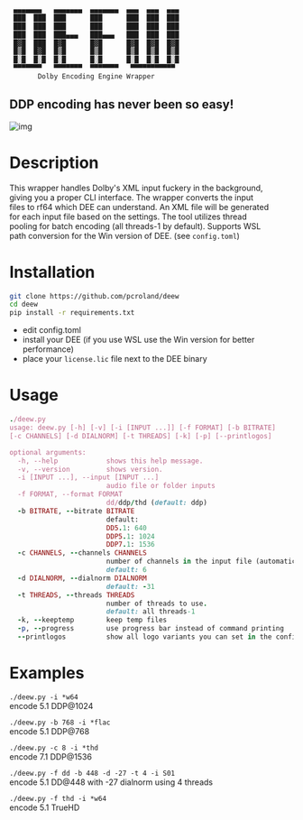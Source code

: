 ```sh
 ▄▄▄▄▄▄▄   ▄▄▄▄▄▄▄  ▄▄▄▄▄▄▄  ▄▄▄  ▄▄▄  ▄▄▄
 ███  ███  ███      ███      ███  ███  ███
 ███  ███  ███      ███      ███  ███  ███
 ███  ███  ███▄▄▄   ███▄▄▄   ███  ███  ███
 █▓█  ███  █▓█      █▓█      █▓█  █▓█  █▓█
 █▒█  █▓█  █▒█      █▒█      █▒█  █▒█  █▒█
 █░█  █░█  █░█      █░█      █░█  █░█  █░█
 ▀▀▀▀▀▀▀   ▀▀▀▀▀▀▀  ▀▀▀▀▀▀▀   ▀▀▀▀▀▀▀▀▀▀▀
       Dolby Encoding Engine Wrapper
```
## DDP encoding has never been so easy!

![img](https://i.kek.sh/6RSDNILEvbb.gif)

# Description
This wrapper handles Dolby's XML input fuckery in the background,\
giving you a proper CLI interface. The wrapper converts the input\
files to rf64 which DEE can understand. An XML file will be generated\
for each input file based on the settings. The tool utilizes thread\
pooling for batch encoding (all threads-1 by default). Supports WSL\
path conversion for the Win version of DEE. (see `config.toml`)

# Installation
```sh
git clone https://github.com/pcroland/deew
cd deew
pip install -r requirements.txt
```
* edit config.toml
* install your DEE (if you use WSL use the Win version for better performance)
* place your `license.lic` file next to the DEE binary

# Usage
```ruby
./deew.py
usage: deew.py [-h] [-v] [-i [INPUT ...]] [-f FORMAT] [-b BITRATE]
[-c CHANNELS] [-d DIALNORM] [-t THREADS] [-k] [-p] [--printlogos]

optional arguments:
  -h, --help            shows this help message.
  -v, --version         shows version.
  -i [INPUT ...], --input [INPUT ...]
                        audio file or folder inputs
  -f FORMAT, --format FORMAT
                        dd/ddp/thd (default: ddp)
  -b BITRATE, --bitrate BITRATE
                        default:
                        DD5.1: 640
                        DDP5.1: 1024
                        DDP7.1: 1536
  -c CHANNELS, --channels CHANNELS
                        number of channels in the input file (automatically downmixes to 5.1 when encoding DD from 7.1 source).
                        default: 6
  -d DIALNORM, --dialnorm DIALNORM
                        default: -31
  -t THREADS, --threads THREADS
                        number of threads to use.
                        default: all threads-1
  -k, --keeptemp        keep temp files
  -p, --progress        use progress bar instead of command printing
  --printlogos          show all logo variants you can set in the config
```
# Examples
`./deew.py -i *w64`\
encode 5.1 DDP@1024

`./deew.py -b 768 -i *flac`\
encode 5.1 DDP@768

`./deew.py -c 8 -i *thd`\
encode 7.1 DDP@1536

`./deew.py -f dd -b 448 -d -27 -t 4 -i S01`\
encode 5.1 DD@448 with -27 dialnorm using 4 threads

`./deew.py -f thd -i *w64`\
encode 5.1 TrueHD
